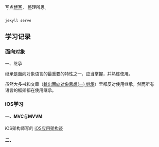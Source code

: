写点[博客](https://awanglilong.github.io/)，
整理所思。

```

jekyll serve

```
## 学习记录
### 面向对象
一、继承

继承是面向对象语言的最重要的特性之一，应当掌握，并熟练使用。

虽然大多书和文章（[跳出面向对象思想(一) 继承](https://casatwy.com/tiao-chu-mian-xiang-dui-xiang-si-xiang-yi-ji-cheng.html)）里都反对使用继承，然而所有语言的框架都在使用继承。



### iOS学习
#### 一、MVC与MVVM
iOS架构师写的 [iOS应用架构谈](https://casatwy.com/iosying-yong-jia-gou-tan-kai-pian.html)


#### 二、

